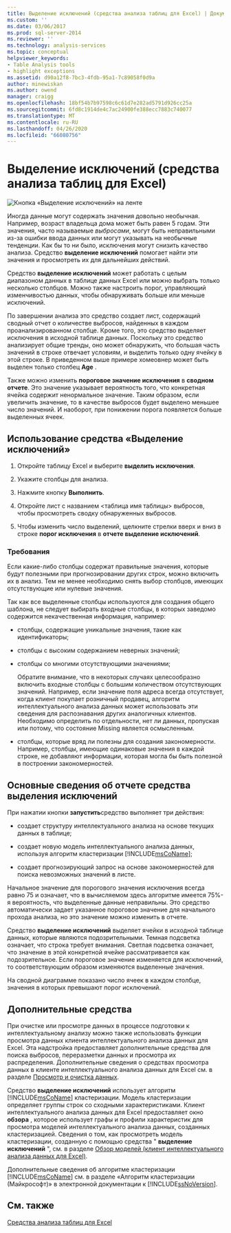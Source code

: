 ```yaml
---
title: Выделение исключений (средства анализа таблиц для Excel) | Документация Майкрософт
ms.custom: ''
ms.date: 03/06/2017
ms.prod: sql-server-2014
ms.reviewer: ''
ms.technology: analysis-services
ms.topic: conceptual
helpviewer_keywords:
- Table Analysis tools
- highlight exceptions
ms.assetid: d90a12f8-7bc3-4fdb-95a1-7c89058f0d9a
author: minewiskan
ms.author: owend
manager: craigg
ms.openlocfilehash: 18bf54b7b97598c6c61d7e282ad5791d926cc25a
ms.sourcegitcommit: 6fd8c1914de4c7ac24900fe388ecc7883c740077
ms.translationtype: MT
ms.contentlocale: ru-RU
ms.lasthandoff: 04/26/2020
ms.locfileid: "66080756"
---
```

# <a name="highlight-exceptions-table-analysis-tools-for-excel"></a>Выделение исключений (средства анализа таблиц для Excel)
  ![Кнопка «Выделение исключений» на ленте](media/tat-highlightex.gif "Кнопка «Выделение исключений» на ленте")  
  
 Иногда данные могут содержать значения довольно необычная. Например, возраст владельца дома может быть равен 5 годам. Эти значения, часто называемые *выбросами*, могут быть неправильными из-за ошибки ввода данных или могут указывать на необычные тенденции. Как бы то ни было, исключения могут снизить качество анализа. Средство **выделение исключений** помогает найти эти значения и просмотреть их для дальнейших действий.  
  
 Средство **выделение исключений** может работать с целым диапазоном данных в таблице данных Excel или можно выбрать только несколько столбцов. Можно также настроить порог, управляющий изменчивостью данных, чтобы обнаруживать больше или меньше исключений.  
  
 По завершении анализа это средство создает лист, содержащий сводный отчет о количестве выбросов, найденных в каждом проанализированном столбце. Кроме того, это средство выделяет исключения в исходной таблице данных. Поскольку это средство анализирует общие тренды, оно может обнаружить, что большая часть значений в строке отвечает условиям, и выделить только одну ячейку в этой строке. В приведенном выше примере хомеовнер может быть выделен только столбец **Age** .  
  
 Также можно изменить **пороговое значение исключения** в **сводном отчете**. Это значение указывает вероятность того, что конкретная ячейка содержит ненормальное значение. Таким образом, если увеличить значение, то в качестве выбросов будет выделено меньшее число значений. И наоборот, при понижении порога появляется больше выделенных ячеек.  
  
## <a name="using-the-highlight-exceptions-tool"></a>Использование средства «Выделение исключений»  
  
1.  Откройте таблицу Excel и выберите **выделить исключения**.  
  
2.  Укажите столбцы для анализа.  
  
3.  Нажмите кнопку **Выполнить**.  
  
4.  Откройте лист с названием \<таблица имя таблицы> выбросов, чтобы просмотреть сводку обнаруженных выбросов.  
  
5.  Чтобы изменить число выделений, щелкните стрелки вверх и вниз в строке **порог исключения** в **отчете выделение исключений**.  
  
### <a name="requirements"></a>Требования  
 Если какие-либо столбцы содержат правильные значения, которые будут полезными при прогнозировании других строк, можно включить их в анализ. Тем не менее необходимо снять выбор столбцов, имеющих отсутствующие или нулевые значения.  
  
 Так как все выделенные столбцы используются для создания общего шаблона, не следует выбирать входные столбцы, в которых заведомо содержится некачественная информация, например:  
  
-   столбцы, содержащие уникальные значения, такие как идентификаторы;  
  
-   столбцы с высоким содержанием неверных значений;  
  
-   столбцы со многими отсутствующими значениями;  
  
     Обратите внимание, что в некоторых случаях целесообразно включить входные столбцы с большим количеством отсутствующих значений. Например, если значение поля адреса всегда отсутствует, когда клиент покупает розничный продавец, алгоритм интеллектуального анализа данных может использовать эти сведения для распознавания других аналогичных клиентов. Необходимо определить по отдельности, нет ли данных, пропуская или потому, что состояние Missing является осмысленным.  
  
-   столбцы, которые вряд ли полезны для создания закономерности. Например, столбцы, имеющие одинаковые значения в каждой строке, не добавляют информации, которая могла бы быть полезной в построении закономерностей.  
  
## <a name="understanding-the-highlight-exceptions-report"></a>Основные сведения об отчете средства выделения исключений  
 При нажатии кнопки **запустить**средство выполняет три действия:  
  
-   создает структуру интеллектуального анализа на основе текущих данных в таблице;  
  
-   создает новую модель интеллектуального анализа данных, используя алгоритм кластеризации [!INCLUDE[msCoName](../includes/msconame-md.md)];  
  
-   создает прогнозирующий запрос на основе закономерностей для поиска невозможных значений в листе.  
  
 Начальное значение для порогового значения исключения всегда равно 75 и означает, что в вычисляемом здесь алгоритме имеется 75%-я вероятность, что выделенные данные неправильны. Это средство автоматически задает указанное пороговое значение для начального прохода анализа, но это значение можно изменить в отчете.  
  
 Средство **выделение исключений** выделяет ячейки в исходной таблице данных, которые являются подозрительными. Темная подсветка означает, что строка требует внимания. Светлая подсветка означает, что значение в этой конкретной ячейке рассматривается как подозрительное. Если пороговое значение изменяется для исключений, то соответствующим образом изменяются выделенные значения.  
  
 На сводной диаграмме показано число ячеек в каждом столбце, значения в которых превышают порог исключений.  
  
## <a name="related-tools"></a>Дополнительные средства  
 При очистке или просмотре данных в процессе подготовки к интеллектуальному анализу можно также использовать функции просмотра данных клиента интеллектуального анализа данных для Excel. Эта надстройка предоставляет дополнительные средства для поиска выбросов, переразметки данных и просмотра их распределения. Дополнительные сведения о средствах просмотра данных в клиенте интеллектуального анализа данных для Excel см. в разделе [Просмотр и очистка данных](exploring-and-cleaning-data.md).  
  
 Средство **выделение исключений** использует алгоритм [!INCLUDE[msCoName](../includes/msconame-md.md)] кластеризации. Модель кластеризации определяет группы строк со сходными характеристиками. Клиент интеллектуального анализа данных для Excel предоставляет окно **обзора** , которое использует графы и профили характеристик для просмотра моделей интеллектуального анализа данных, созданных кластеризацией. Сведения о том, как просмотреть модель кластеризации, созданную с помощью средства " **выделение исключений** ", см. в разделе [Обзор моделей (клиент интеллектуального анализа данных для Excel)](highlight-exceptions-table-analysis-tools-for-excel.md).  
  
 Дополнительные сведения об алгоритме кластеризации [!INCLUDE[msCoName](../includes/msconame-md.md)] см. в разделе «Алгоритм кластеризации (Майкрософт)» в электронной документации к [!INCLUDE[ssNoVersion](../includes/ssnoversion-md.md)].  
  
## <a name="see-also"></a>См. также  
 [Средства анализа таблиц для Excel](table-analysis-tools-for-excel.md)  
  
  

